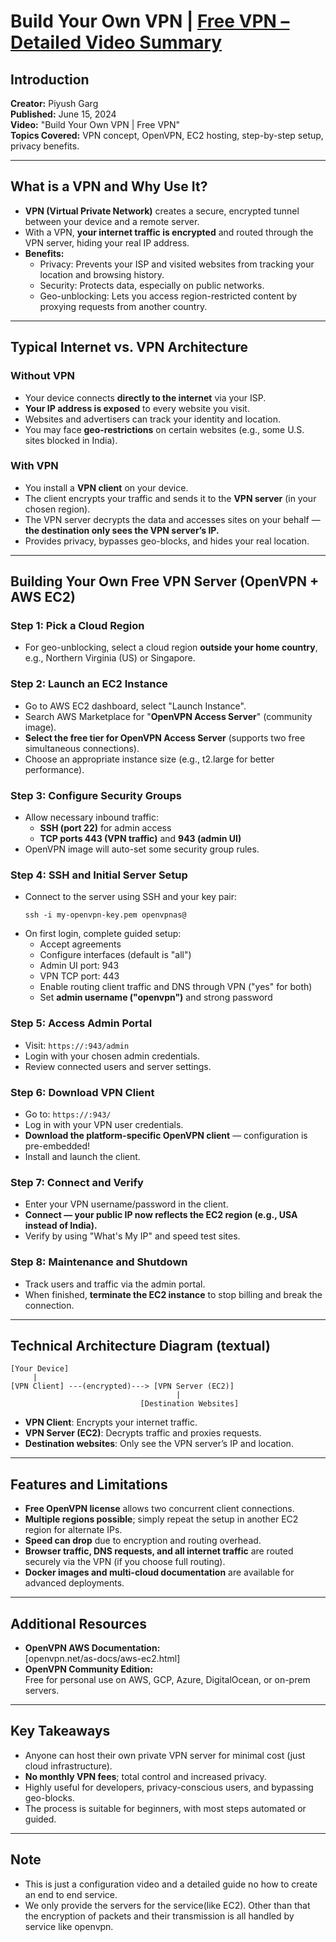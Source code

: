 # Build Your Own VPN | [Free VPN – Detailed Video Summary](https://www.youtube.com/watch?v=6UIEtF-Hl2E)

## Introduction
**Creator:** Piyush Garg  
**Published:** June 15, 2024  
**Video:** "Build Your Own VPN | Free VPN"  
**Topics Covered:** VPN concept, OpenVPN, EC2 hosting, step-by-step setup, privacy benefits.

---

## What is a VPN and Why Use It?

- **VPN (Virtual Private Network)** creates a secure, encrypted tunnel between your device and a remote server.
- With a VPN, **your internet traffic is encrypted** and routed through the VPN server, hiding your real IP address.
- **Benefits:**
  - Privacy: Prevents your ISP and visited websites from tracking your location and browsing history.
  - Security: Protects data, especially on public networks.
  - Geo-unblocking: Lets you access region-restricted content by proxying requests from another country.

---

## Typical Internet vs. VPN Architecture

### Without VPN
- Your device connects **directly to the internet** via your ISP.
- **Your IP address is exposed** to every website you visit.
- Websites and advertisers can track your identity and location.
- You may face **geo-restrictions** on certain websites (e.g., some U.S. sites blocked in India).

### With VPN
- You install a **VPN client** on your device.
- The client encrypts your traffic and sends it to the **VPN server** (in your chosen region).
- The VPN server decrypts the data and accesses sites on your behalf — **the destination only sees the VPN server’s IP.**
- Provides privacy, bypasses geo-blocks, and hides your real location.

---

## Building Your Own Free VPN Server (OpenVPN + AWS EC2)

### Step 1: Pick a Cloud Region
- For geo-unblocking, select a cloud region **outside your home country**, e.g., Northern Virginia (US) or Singapore.

### Step 2: Launch an EC2 Instance
- Go to AWS EC2 dashboard, select "Launch Instance".
- Search AWS Marketplace for "**OpenVPN Access Server**" (community image).
- **Select the free tier for OpenVPN Access Server** (supports two free simultaneous connections).
- Choose an appropriate instance size (e.g., t2.large for better performance).

### Step 3: Configure Security Groups
- Allow necessary inbound traffic:
  - **SSH (port 22)** for admin access
  - **TCP ports 443 (VPN traffic)** and **943 (admin UI)**
- OpenVPN image will auto-set some security group rules.

### Step 4: SSH and Initial Server Setup
- Connect to the server using SSH and your key pair:
  ```
  ssh -i my-openvpn-key.pem openvpnas@
  ```
- On first login, complete guided setup:
  - Accept agreements
  - Configure interfaces (default is "all")
  - Admin UI port: 943
  - VPN TCP port: 443
  - Enable routing client traffic and DNS through VPN ("yes" for both)
  - Set **admin username ("openvpn")** and strong password

### Step 5: Access Admin Portal
- Visit: `https://:943/admin`
- Login with your chosen admin credentials.
- Review connected users and server settings.

### Step 6: Download VPN Client
- Go to: `https://:943/`
- Log in with your VPN user credentials.
- **Download the platform-specific OpenVPN client** — configuration is pre-embedded!
- Install and launch the client.

### Step 7: Connect and Verify
- Enter your VPN username/password in the client.
- **Connect — your public IP now reflects the EC2 region (e.g., USA instead of India).**
- Verify by using "What's My IP" and speed test sites.

### Step 8: Maintenance and Shutdown
- Track users and traffic via the admin portal.
- When finished, **terminate the EC2 instance** to stop billing and break the connection.

---

## Technical Architecture Diagram (textual)

```
[Your Device]
     |
[VPN Client] ---(encrypted)---> [VPN Server (EC2)]
                                     |
                             [Destination Websites]
```

- **VPN Client**: Encrypts your internet traffic.
- **VPN Server (EC2)**: Decrypts traffic and proxies requests.
- **Destination websites**: Only see the VPN server’s IP and location.

---

## Features and Limitations

- **Free OpenVPN license** allows two concurrent client connections.
- **Multiple regions possible**; simply repeat the setup in another EC2 region for alternate IPs.
- **Speed can drop** due to encryption and routing overhead.
- **Browser traffic, DNS requests, and all internet traffic** are routed securely via the VPN (if you choose full routing).
- **Docker images and multi-cloud documentation** are available for advanced deployments.

---

## Additional Resources

- **OpenVPN AWS Documentation:**  
  [openvpn.net/as-docs/aws-ec2.html]
- **OpenVPN Community Edition:**  
  Free for personal use on AWS, GCP, Azure, DigitalOcean, or on-prem servers.

---

## Key Takeaways

- Anyone can host their own private VPN server for minimal cost (just cloud infrastructure).
- **No monthly VPN fees**; total control and increased privacy.
- Highly useful for developers, privacy-conscious users, and bypassing geo-blocks.
- The process is suitable for beginners, with most steps automated or guided.

---

## Note
- This is just a configuration video and a detailed guide no how to create an end to end service.
- We only provide the servers for the service(like EC2). Other than that the encryption of packets and their transmission is all handled by service like openvpn.
